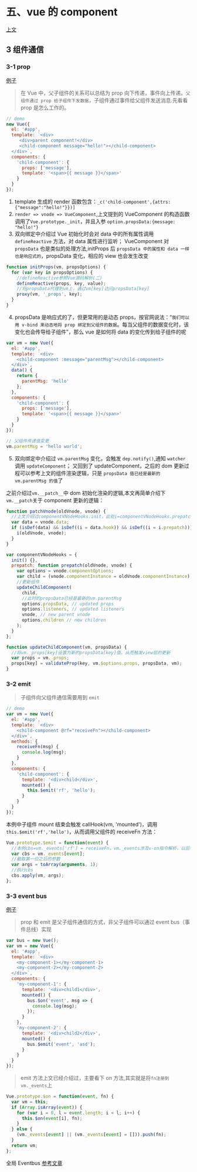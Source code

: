 # 五、vue 的 component

[上文](./5-1.vue的component的渲染.md)

## 3 组件通信

### 3-1 prop

[例子](./5实现父子组件的双向绑定/demo1/parent.vue)

> 在 Vue 中，父子组件的关系可以总结为 prop 向下传递，事件向上传递。`父组件通过 prop 给子组件下发数据`，子组件通过事件给父组件发送消息.先看看 prop 是怎么工作的。

```js
// demo
new Vue({
  el: '#app',
  template: `<div>
     <div>parent component!</div>
     <child-component message="hello!"></child-component>
  </div>`,
  components: {
    'child-component': {
      props: ['message'],
      template: '<span>{{ message }}</span>'
    }
  }
});
```

1. template 生成的 render 函数包含：`_c('child-component',{attrs:{"message":"hello!"}})]`
2. `render => vnode => VueComponent`,上文提到的 VueComponent 的构造函数调用了`Vue.prototype._init`，并且入参 `option.propsData:{message: "hello!"}`
3. 双向绑定中介绍过 Vue 初始化时会对 data 中的所有属性调用 `defineReactive` 方法，对 data 属性进行监听；
   VueComponent 对 `propsData` 也是类似的处理方法,initProps 后 `propsData 中的属性和 data 一样也是响应式的`，propsData 变化，相应的 view 也会发生改变

```js
function initProps(vm, propsOptions) {
  for (var key in propsOptions) {
    //defineReactive参照Vue源码解析(二)
    defineReactive(props, key, value);
    //将propsData代理到vm上，通过vm[key]访问propsData[key]
    proxy(vm, '_props', key);
  }
}
```

4. propsData 是响应式的了，但更常用的是动态 props，按官网说法：“`我们可以用 v-bind 来动态地将 prop 绑定到父组件的数据`。每当父组件的数据变化时，该变化也会传导给子组件”，那么 vue 是如何将 data 的变化传到给子组件的呢

```js
var vm = new Vue({
  el: '#app',
  template: `<div>
    <child-component :message="parentMsg"></child-component>
  </div>`,
  data() {
    return {
      parentMsg: 'hello'
    };
  },
  components: {
    'child-component': {
      props: ['message'],
      template: '<span>{{ message }}</span>'
    }
  }
});

// 父组件传递值变更
vm.parentMsg = 'hello world';
```

5. 双向绑定中介绍过 `vm.parentMsg` 变化，会触发 `dep.notify()`,通知 `watcher` 调用 `updateComponent`；
   又回到了 updateComponent，之后的 dom 更新过程可以参考上文的组件渲染逻辑，只是 `propsData 值已经是最新的 vm.parentMsg 的值`了

[](.\vue\src\core\vdom\patch.js)

之前介绍过`vm.__patch__`中 dom 初始化渲染的逻辑,本文再简单介绍下`vm.__patch`关于 component 更新的逻辑：

```js
function patchVnode(oldVnode, vnode) {
  //上文介绍过componentVNodeHooks.init，此处i=componentVNodeHooks.prepatch
  var data = vnode.data;
  if (isDef(data) && isDef((i = data.hook)) && isDef((i = i.prepatch))) {
    i(oldVnode, vnode);
  }
}

var componentVNodeHooks = {
  init() {},
  prepatch: function prepatch(oldVnode, vnode) {
    var options = vnode.componentOptions;
    var child = (vnode.componentInstance = oldVnode.componentInstance);
    //更新组件
    updateChildComponent(
      child,
      //此时的propsData已经是最新的vm.parentMsg
      options.propsData, // updated props
      options.listeners, // updated listeners
      vnode, // new parent vnode
      options.children // new children
    );
  }
};

function updateChildComponent(vm, propsData) {
  //将vm._props[key]设置为新的propsData[key]值，从而触发view层的更新
  var props = vm._props;
  props[key] = validateProp(key, vm.$options.props, propsData, vm);
}
```

### 3-2 emit

> 子组件向父组件通信需要用到 `emit`

```js
// demo
var vm = new Vue({
  el: '#app',
  template: `<div>
    <child-component @rf="receiveFn"></child-component>
  </div>`,
  methods: {
    receiveFn(msg) {
      console.log(msg);
    }
  },
  components: {
    'child-component': {
      template: '<div>child</div>',
      mounted() {
        this.$emit('rf', 'hello');
      }
    }
  }
});
```

本例中子组件 mount 结束会触发 callHook(vm, 'mounted')，调用`this.$emit('rf','hello')`，从而调用父组件的 receiveFn 方法：

```js
Vue.prototype.$emit = function(event) {
  //本例cbs=vm._events['rf'] = receiveFn，vm._events涉及v-on指令解析，以后有机会详细介绍下
  var cbs = vm._events[event];
  //截取第一位之后的参数
  var args = toArray(arguments, 1);
  //执行cbs
  cbs.apply(vm, args);
};
```

### 3-3 event bus

[例子](./5实现子组件间的通信/demo1/parent.vue)

> prop 和 emit 是父子组件通信的方式，非父子组件可以通过 event bus（事件总线）实现

```js
var bus = new Vue();
var vm = new Vue({
  el: '#app',
  template: `<div>
    <my-component-1></my-component-1>
    <my-component-2></my-component-2>
  </div>`,
  components: {
    'my-component-1': {
      template: '<div>child1</div>',
      mounted() {
        bus.$on('event', msg => {
          console.log(msg);
        });
      }
    },
    'my-component-2': {
      template: '<div>child2</div>',
      mounted() {
        bus.$emit('event', 'asd');
      }
    }
  }
});
```

> emit 方法上文已经介绍过，主要看下 on 方法,其实就是将`fn注册到vm._events`上

```js
Vue.prototype.$on = function(event, fn) {
  var vm = this;
  if (Array.isArray(event)) {
    for (var i = 0, l = event.length; i < l; i++) {
      this.$on(event[i], fn);
    }
  } else {
    (vm._events[event] || (vm._events[event] = [])).push(fn);
  }
  return vm;
};
```

全局 Eventbus
[参考文章](https://www.jianshu.com/p/4fa3bf211785)
